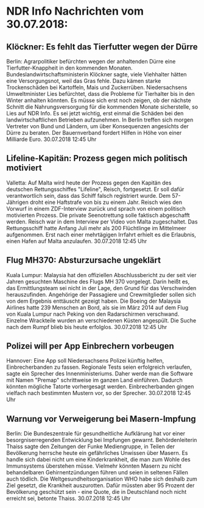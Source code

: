 # NDR Info Nachrichten vom 30.07.2018:


## Klöckner: Es fehlt das Tierfutter wegen der Dürre
Berlin: Agrarpolitiker befürchten wegen der anhaltenden Dürre eine Tierfutter-Knappheit in den kommenden Monaten. Bundeslandwirtschaftsministerin Klöckner sagte, viele Viehhalter hätten eine Versorgungsnot, weil das Gras fehle. Dazu kämen starke Trockenschäden bei Kartoffeln, Mais und Zuckerrüben. Niedersachsens Umweltminister Lies befürchtet, dass die Probleme für Tierhalter bis in den Winter anhalten könnten. Es müsse sich erst noch zeigen, ob der nächste Schnitt die Nahrungsversorgung für die kommenden Monate sicherstelle, so Lies auf NDR Info. Es sei jetzt wichtig, erst einmal die Schäden bei den landwirtschaftlichen Betrieben aufzunehmen. In Berlin treffen sich morgen Vertreter von Bund und Ländern, um über Konsequenzen angesichts der Dürre zu beraten. Der Bauernverband fordert Hilfen in Höhe von einer Milliarde Euro. 30.07.2018 12:45 Uhr 

## Lifeline-Kapitän: Prozess gegen mich politisch motiviert
Valletta: Auf Malta wird heute der Prozess gegen den Kapitän des deutschen Rettungsschiffes "Lifeline", Reisch, fortgesetzt. Er soll dafür verantwortlich sein, dass das Schiff falsch registriert wurde. Dem 57-Jährigen droht eine Haftstrafe von bis zu einem Jahr. Reisch wies den Vorwurf in einem ZDF-Interview zurück und sprach von einem politisch motivierten Prozess. Die private Seenotrettung solle faktisch abgeschafft werden. Reisch war in dem Interview per Video von Malta zugeschaltet. Das Rettungsschiff hatte Anfang Juli mehr als 200 Flüchtlinge im Mittelmeer aufgenommen. Erst nach einer mehrtägigen Irrfahrt erhielt es die Erlaubnis, einen Hafen auf Malta anzulaufen. 30.07.2018 12:45 Uhr 

## Flug MH370: Absturzursache ungeklärt
Kuala Lumpur:	Malaysia hat den offiziellen Abschlussbericht zu der seit vier Jahren gesuchten Maschine des Flugs MH 370 vorgelegt. Darin heißt es, das Ermittlungsteam sei nicht in der Lage, den Grund für das Verschwinden herauszufinden. Angehörige der Passagiere und Crewmitglieder sollen sich von dem Ergebnis enttäuscht gezeigt haben. Die Boeing der Malaysia Airlines hatte 239 Menschen an Bord, als sie im März 2014 auf dem Flug von Kuala Lumpur nach Peking von den Radarschirmen verschwand. Einzelne Wrackteile wurden an verschiedenen Küsten angespült. Die Suche nach dem Rumpf blieb bis heute erfolglos. 30.07.2018 12:45 Uhr 

## Polizei will per App Einbrechern vorbeugen
Hannover: Eine App soll Niedersachsens Polizei künftig helfen, Einbrecherbanden zu fassen. Regionale Tests seien erfolgreich verlaufen, sagte ein Sprecher des Innenministeriums. Daher werde man die Software mit Namen "Premap" schrittweise im ganzen Land einführen. Dadurch könnten mögliche Tatorte vorhergesagt werden. Einbrecherbanden gingen vielfach nach bestimmten Mustern vor, so der Sprecher. 30.07.2018 12:45 Uhr 

## Warnung vor Verweigerung bei Masern-Impfung
Berlin: Die Bundeszentrale für gesundheitliche Aufklärung hat vor einer besorgniserregenden Entwicklung bei Impfungen gewarnt. Behördenleiterin Thaiss sagte den Zeitungen der Funke Mediengruppe, in Teilen der Bevölkerung herrsche heute ein gefährliches Unwissen über Masern. Es handle sich dabei nicht um eine Kinderkrankheit, die man zum Wohle des Immunsystems überstehen müsse. Vielmehr könnten Masern zu nicht behandelbaren Gehirnentzündungen führen und seien in seltenen Fällen auch tödlich. Die Weltgesundheitsorganisation WHO habe sich deshalb zum Ziel gesetzt, die Krankheit auszurotten. Dafür müssten aber 95 Prozent der Bevölkerung geschützt sein - eine  Quote, die in Deutschland noch nicht erreicht sei, betonte Thaiss. 30.07.2018 12:45 Uhr 
